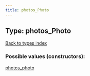 ```yaml
---
title: photos_Photo
---
```

## Type: photos\_Photo  
[Back to types index](index.md)



### Possible values (constructors):

[photos\_photo](../constructors/photos_photo.md)  

